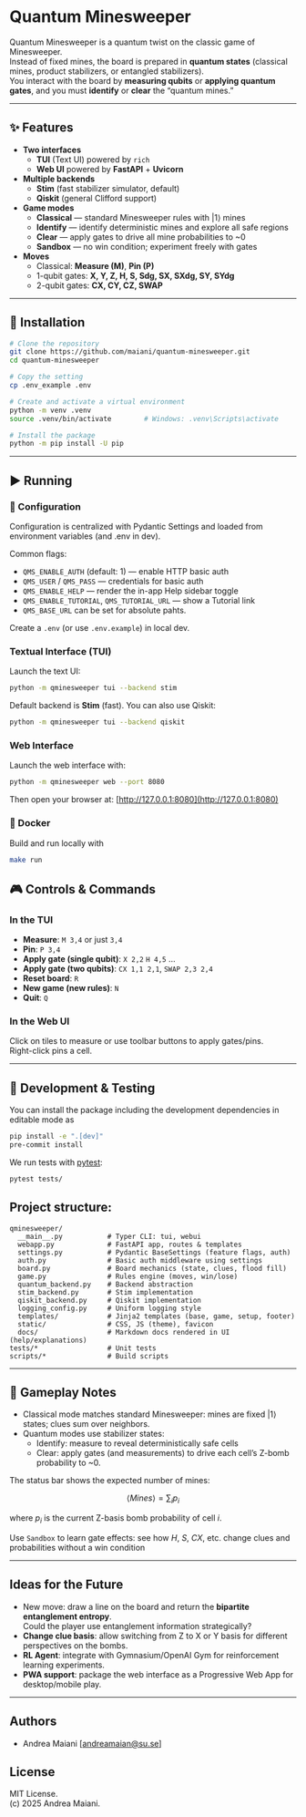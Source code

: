 # Quantum Minesweeper

Quantum Minesweeper is a quantum twist on the classic game of Minesweeper.  
Instead of fixed mines, the board is prepared in **quantum states** (classical mines, product stabilizers, or entangled stabilizers).  
You interact with the board by **measuring qubits** or **applying quantum gates**, and you must **identify** or **clear** the “quantum mines.”

---

## ✨ Features

- **Two interfaces**
  - **TUI** (Text UI) powered by `rich`
  - **Web UI** powered by **FastAPI** + **Uvicorn**
- **Multiple backends**
  - **Stim** (fast stabilizer simulator, default)
  - **Qiskit** (general Clifford support)
- **Game modes**
  - **Classical** — standard Minesweeper rules with |1⟩ mines
  - **Identify** — identify deterministic mines and explore all safe regions
  - **Clear** — apply gates to drive all mine probabilities to ~0
  - **Sandbox** — no win condition; experiment freely with gates
- **Moves**
  - Classical: **Measure (M)**, **Pin (P)**
  - 1-qubit gates: **X, Y, Z, H, S, Sdg, SX, SXdg, SY, SYdg**
  - 2-qubit gates: **CX, CY, CZ, SWAP**

---

## 🧰 Installation

```bash
# Clone the repository
git clone https://github.com/maiani/quantum-minesweeper.git
cd quantum-minesweeper

# Copy the setting
cp .env_example .env

# Create and activate a virtual environment 
python -m venv .venv
source .venv/bin/activate        # Windows: .venv\Scripts\activate

# Install the package
python -m pip install -U pip
```
---

## ▶️ Running

### 🔧 Configuration 

Configuration is centralized with Pydantic Settings and loaded from environment variables (and .env in dev).

Common flags:
- `QMS_ENABLE_AUTH` (default: 1) — enable HTTP basic auth
- `QMS_USER` / `QMS_PASS` — credentials for basic auth
- `QMS_ENABLE_HELP` — render the in-app Help sidebar toggle
- `QMS_ENABLE_TUTORIAL`, `QMS_TUTORIAL_URL` — show a Tutorial link
- `QMS_BASE_URL` can be set for absolute pahts.
  
Create a `.env` (or use `.env.example`) in local dev.


### Textual Interface (TUI)
Launch the text UI:
```bash
python -m qminesweeper tui --backend stim
```

Default backend is **Stim** (fast).  You can also use Qiskit:  
```bash
python -m qminesweeper tui --backend qiskit
```

### Web Interface
Launch the web interface with:
```bash
python -m qminesweeper web --port 8080
```

Then open your browser at: [http://127.0.0.1:8080](http://127.0.0.1:8080)

### 🐳 Docker
Build and run locally with

```bash
make run
```

## 🎮 Controls & Commands

### In the TUI
- **Measure**: `M 3,4` or just `3,4`
- **Pin**: `P 3,4`
- **Apply gate (single qubit)**: `X 2,2` `H 4,5` …
- **Apply gate (two qubits)**: `CX 1,1 2,1`, `SWAP 2,3 2,4`
- **Reset board**: `R`
- **New game (new rules)**: `N`
- **Quit**: `Q`

### In the Web UI
Click on tiles to measure or use toolbar buttons to apply gates/pins.  
Right-click pins a cell.

---

## 🧪 Development & Testing

You can install the package including the development dependencies in editable mode as 

```bash
pip install -e ".[dev]"
pre-commit install
```

We run tests with [pytest](https://pytest.org/):
```bash
pytest tests/
```


## Project structure:
```
qminesweeper/
  __main__.py           # Typer CLI: tui, webui
  webapp.py             # FastAPI app, routes & templates
  settings.py           # Pydantic BaseSettings (feature flags, auth)
  auth.py               # Basic auth middleware using settings
  board.py              # Board mechanics (state, clues, flood fill)
  game.py               # Rules engine (moves, win/lose)
  quantum_backend.py    # Backend abstraction
  stim_backend.py       # Stim implementation
  qiskit_backend.py     # Qiskit implementation
  logging_config.py     # Uniform logging style
  templates/            # Jinja2 templates (base, game, setup, footer)
  static/               # CSS, JS (theme), favicon
  docs/                 # Markdown docs rendered in UI (help/explanations)
tests/*                 # Unit tests
scripts/*               # Build scripts
```

---
## 🧠 Gameplay Notes

- Classical mode matches standard Minesweeper: mines are fixed |1⟩ states; clues sum over neighbors.
- Quantum modes use stabilizer states:
  - Identify: measure to reveal deterministically safe cells 
  - Clear: apply gates (and measurements) to drive each cell’s Z-bomb probability to ~0.

The status bar shows the expected number of mines:

$$
\langle Mines \rangle=\sum_i p_i 
$$

where $p_i$ is the current Z-basis bomb probability of cell $i$.

Use `Sandbox` to learn gate effects: see how $H$, $S$, $CX$, etc. change clues and probabilities without a win condition

---

## Ideas for the Future
- New move: draw a line on the board and return the **bipartite entanglement entropy**.  
  Could the player use entanglement information strategically?
- **Change clue basis**: allow switching from Z to X or Y basis for different perspectives on the bombs.
- **RL Agent**: integrate with Gymnasium/OpenAI Gym for reinforcement learning experiments.
- **PWA support**: package the web interface as a Progressive Web App for desktop/mobile play.

---


## Authors
- Andrea Maiani [andreamaian@su.se]

## License
MIT License.  
(c) 2025 Andrea Maiani.
